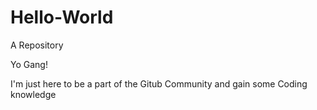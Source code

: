 # Hello-World
A Repository

Yo Gang!

I'm just here to be a part of the Gitub Community and gain some Coding knowledge
